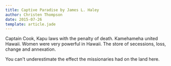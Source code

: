 ```yaml
---
title: Captive Paradise by James L. Haley
author: Christen Thompson
date: 2015-07-26
template: article.jade 
---
```


Captain Cook, Kapu laws with the penalty of death. Kamehameha united Hawaii. Women were very powerful in Hawaii.
The store of secessions, loss, change and annexation.

<span class="more"></span>

You can't underestimate the effect the missionaries had on the land here.